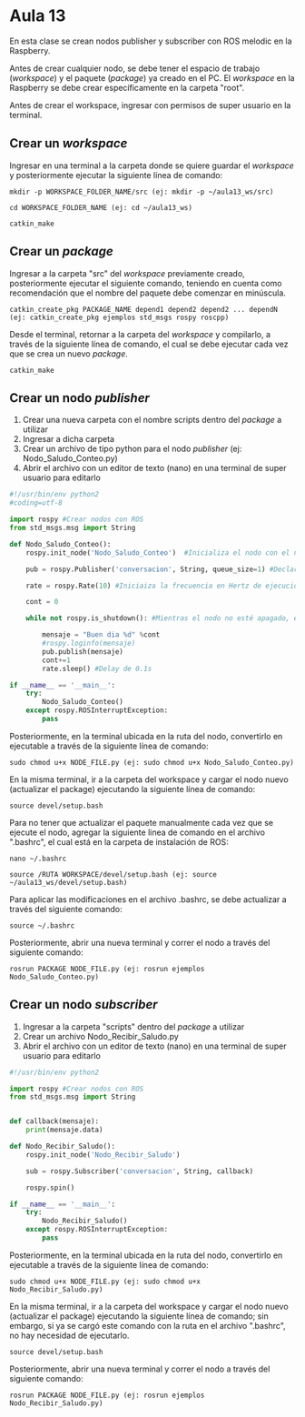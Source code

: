 <h1>Aula 13</h1>

En esta clase se crean nodos publisher y subscriber con ROS melodic en la Raspberry.

Antes de crear cualquier nodo, se debe tener el espacio de trabajo (<i>workspace</i>) y el paquete (<i>package</i>) ya creado en el PC. El <i>workspace</i> en la Raspberry se debe crear específicamente en la carpeta "root". 

Antes de crear el workspace, ingresar con permisos de super usuario en la terminal.

<h2>Crear un <i>workspace</i></h2>

Ingresar en una terminal a la carpeta donde se quiere guardar el <i>workspace</i> y posteriormente ejecutar la siguiente línea de comando:

```
mkdir -p WORKSPACE_FOLDER_NAME/src (ej: mkdir -p ~/aula13_ws/src)

cd WORKSPACE_FOLDER_NAME (ej: cd ~/aula13_ws)

catkin_make
```
<h2>Crear un <i>package</i></h2>

Ingresar a la carpeta "src" del <i>workspace</i> previamente creado, posteriormente ejecutar el siguiente comando, teniendo en cuenta como recomendación que el nombre del paquete debe comenzar en minúscula.

```
catkin_create_pkg PACKAGE_NAME depend1 depend2 depend2 ... dependN (ej: catkin_create_pkg ejemplos std_msgs rospy roscpp)
```

Desde el terminal, retornar a la carpeta del <i>workspace</i> y compilarlo, a través de la siguiente línea de comando, el cual se debe ejecutar cada vez que se crea un nuevo <i>package</i>.

```
catkin_make
```

<h2>Crear un nodo <i>publisher</i></h2>

1. Crear una nueva carpeta con el nombre scripts dentro del <i>package</i> a utilizar
2. Ingresar a dicha carpeta
3. Crear un archivo de tipo python para el nodo <i>publisher</i> (ej: Nodo_Saludo_Conteo.py)
4. Abrir el archivo con un editor de texto (nano) en una terminal de super usuario para editarlo

<!--
a través del comando subl o gedit, el comando nano también abre el archivo para editarlo pero desde la terminal. Para instalar sublime text se debe ejecutar el siguiente comando:

```
snap install sublime-text --classic
```
-->

```python
#!/usr/bin/env python2
#coding=utf-8

import rospy #Crear nodos con ROS
from std_msgs.msg import String

def Nodo_Saludo_Conteo():
    rospy.init_node('Nodo_Saludo_Conteo')  #Inicializa el nodo con el nombre Nodo_conteo

    pub = rospy.Publisher('conversacion', String, queue_size=1) #Declara el nodo como publisher con los parámetros  del nombre del topic, el tipo de dato del mensaje y 

    rate = rospy.Rate(10) #Iniciaiza la frecuencia en Hertz de ejecución del nodo

    cont = 0

    while not rospy.is_shutdown(): #Mientras el nodo no esté apagado, es decir, mientras esté encendido

        mensaje = "Buen dia %d" %cont
        #rospy.loginfo(mensaje)
        pub.publish(mensaje)
        cont+=1
        rate.sleep() #Delay de 0.1s

if __name__ == '__main__':
    try:
        Nodo_Saludo_Conteo()
    except rospy.ROSInterruptException:
        pass
```

Posteriormente, en la terminal ubicada en la ruta del nodo, convertirlo en ejecutable a través de la siguiente línea de comando:

```
sudo chmod u+x NODE_FILE.py (ej: sudo chmod u+x Nodo_Saludo_Conteo.py)
```

En la misma terminal, ir a la carpeta del workspace y cargar el nodo nuevo (actualizar el package) ejecutando la siguiente línea de comando:

```
source devel/setup.bash
```

Para no tener que actualizar el paquete manualmente cada vez que se ejecute el nodo, agregar la siguiente linea de comando en el archivo ".bashrc", el cual está en la carpeta de instalación de ROS:

```
nano ~/.bashrc
```
```
source /RUTA WORKSPACE/devel/setup.bash (ej: source ~/aula13_ws/devel/setup.bash)
```

Para aplicar las modificaciones en el archivo .bashrc, se debe actualizar a través del siguiente comando:

```
source ~/.bashrc
```

Posteriormente, abrir una nueva terminal y correr el nodo a través del siguiente comando:
```
rosrun PACKAGE NODE_FILE.py (ej: rosrun ejemplos Nodo_Saludo_Conteo.py)
```

<h2>Crear un nodo <i>subscriber</i></h2>

1. Ingresar a la carpeta "scripts" dentro del <i>package</i> a utilizar
2. Crear un archivo Nodo_Recibir_Saludo.py
3. Abrir el archivo con un editor de texto (nano) en una terminal de super usuario para editarlo

```python
#!/usr/bin/env python2

import rospy #Crear nodos con ROS
from std_msgs.msg import String


def callback(mensaje):
    print(mensaje.data)

def Nodo_Recibir_Saludo():
    rospy.init_node('Nodo_Recibir_Saludo')

    sub = rospy.Subscriber('conversacion', String, callback)

    rospy.spin()

if __name__ == '__main__':
    try:
        Nodo_Recibir_Saludo()
    except rospy.ROSInterruptException:
        pass

```
Posteriormente, en la terminal ubicada en la ruta del nodo, convertirlo en ejecutable a través de la siguiente línea de comando:

```
sudo chmod u+x NODE_FILE.py (ej: sudo chmod u+x Nodo_Recibir_Saludo.py)
```

En la misma terminal, ir a la carpeta del workspace y cargar el nodo nuevo (actualizar el package) ejecutando la siguiente línea de comando; sin embargo, si ya se cargó este comando con la ruta en el archivo ".bashrc", no hay necesidad de ejecutarlo.

```
source devel/setup.bash
```

Posteriormente, abrir una nueva terminal y correr el nodo a través del siguiente comando:

```
rosrun PACKAGE NODE_FILE.py (ej: rosrun ejemplos Nodo_Recibir_Saludo.py)
```